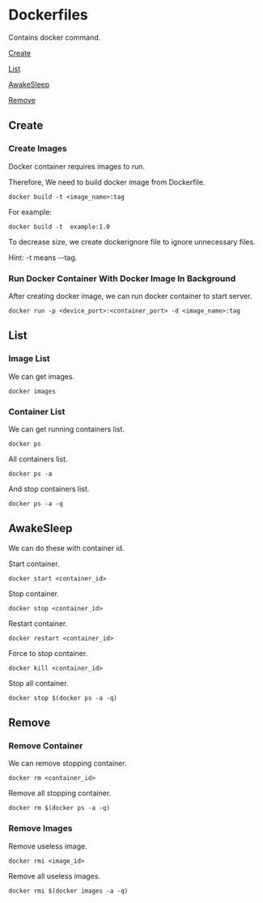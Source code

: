 # Dockerfiles

Contains docker command.

[Create](#Create)

[List](#List)

[AwakeSleep](#AwakeSleep)

[Remove](#Remove)

## Create

### Create Images

Docker container requires images to run.

Therefore, We need to build docker image from Dockerfile.

```
docker build -t <image_name>:tag 
```

For example: 

```
docker build -t  example:1.0
```

To decrease size, we create dockerignore file to ignore unnecessary files.

Hint: -t means --tag.

### Run Docker Container With Docker Image In Background

After creating docker image, we can run docker container to start server.

```
docker run -p <device_port>:<container_port> -d <image_name>:tag
```

## List

### Image List

We can get images.

```
docker images
```

### Container List 

We can get running containers list.

```
docker ps 
```

All containers list.

```
docker ps -a 
```

And stop containers list.

```
docker ps -a -q
```

## AwakeSleep

We can do these with container id.

Start container.

```
docker start <container_id>
```

Stop container.

```
docker stop <container_id>
```

Restart container.

```
docker restart <container_id>
```

Force to stop container.

```
docker kill <container_id>
```

Stop all container.

```
docker stop $(docker ps -a -q) 
```

## Remove

### Remove Container
We can remove stopping container.

```
docker rm <container_id>
```

Remove all stopping container.

```
docker rm $(docker ps -a -q)
```

### Remove Images

Remove useless image.

```
docker rmi <image_id>
```

Remove all useless images.

```
docker rmi $(docker images -a -q)
```